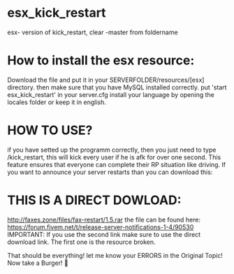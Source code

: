 # esx_kick_restart
esx- version of kick_restart, clear -master from foldername

# How to install the esx resource:

Download the file and put it in your SERVERFOLDER/resources/[esx] directory. 
then make sure that you have MySQL installed correctly. put 'start esx_kick_restart' in your server.cfg
install your language by opening the locales folder or keep it in english. 
# HOW TO USE?
if you have setted up the programm correctly, then you just need to type /kick_restart, this will kick every user if he is afk for over one second. This feature ensures that everyone can complete their RP situation like driving. If you want to announce your server restarts than you can download this: 
# THIS IS A DIRECT DOWLOAD:
http://faxes.zone/files/fax-restart/1.5.rar 
the file can be found here: https://forum.fivem.net/t/release-server-notifications-1-4/90530 IMPORTANT: If you use the second link make sure to use the direct download link. The first one is the resource broken.

That should be everything! let me know your ERRORS in the Original Topic! Now take a Burger! 🍔
